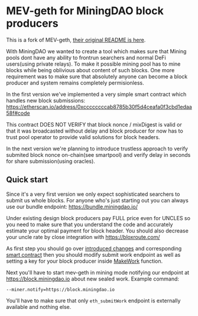 # MEV-geth for MiningDAO block producers

This is a fork of MEV-geth, [their original README is here](README.mevgeth.md).

With MiningDAO we wanted to create a tool which makes sure that Mining pools dont have any ability to frontrun searchers and normal DeFi users(using private relays).
To make it possible mining pool has to mine blocks while being oblivious about content of such blocks.
One more requirement was to make sure that absolutely anyone can become a block producer and system remains completely permisionless.

In the first version we've implemented a very simple smart contract which handles new block submissions: https://etherscan.io/address/0xccccccccab8785b30f5d4ceafa0f3cbd1edaa58f#code

This contract DOES NOT VERIFY that block nonce / mixDigest is valid or that it was broadcasted without delay and block producer for now has to trust pool operator to provide valid solutions for block headers.

In the next version we're planning to introduce trustless approach to verify submited block nonce on-chain(see smartpool) and verify delay in seconds for share submission(using oracles).

## Quick start
Since it's a very first version we only expect sophisticated searchers to submit us whole blocks.
For anyone who's just starting out you can always use our bundle endpoint: https://bundle.miningdao.io/

Under existing design block producers pay FULL price even for UNCLES so you need to make sure that you understand the code and
accurately estimate your optimal payment for block header. You should also decrease your uncle rate by close integration with https://bloxroute.com/

As first step you should go over [introduced changes](https://github.com/Mining-DAO/mev-geth/commit/778e4dbd826f7c6db28ae5a373780796344cfd24) and corresponding [smart contract](https://etherscan.io/address/0xccccccccab8785b30f5d4ceafa0f3cbd1edaa58f#code) then you should modify submit work endpoint as well as setting a key for your block producer inside [MakeWork](consensus/ethash/sealer.go) function.

Next you'll have to start mev-geth in mining mode notifying our endpoint at https://block.miningdao.io about new sealed work. Example command:
```
--miner.notify=https://block.miningdao.io
```
You'll have to make sure that only `eth_submitWork` endpoint is externally available and nothing else.